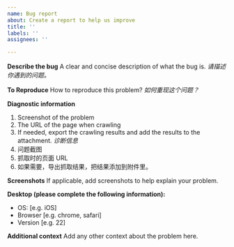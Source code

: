 ```yaml
---
name: Bug report
about: Create a report to help us improve
title: ''
labels: ''
assignees: ''

---
```


**Describe the bug**
A clear and concise description of what the bug is.
*请描述你遇到的问题。*

**To Reproduce**
How to reproduce this problem?
*如何重现这个问题？*

**Diagnostic information**
1. Screenshot of the problem
2. The URL of the page when crawling
3. If needed, export the crawling results and add the results to the attachment.
*诊断信息*
1. 问题截图
2. 抓取时的页面 URL
3. 如果需要，导出抓取结果，把结果添加到附件里。

**Screenshots**
If applicable, add screenshots to help explain your problem.

**Desktop (please complete the following information):**
 - OS: [e.g. iOS]
 - Browser [e.g. chrome, safari]
 - Version [e.g. 22]

**Additional context**
Add any other context about the problem here.
